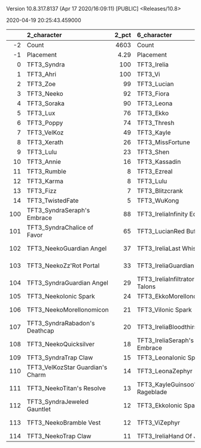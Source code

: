Version 10.8.317.8137 (Apr 17 2020/16:09:11) [PUBLIC] <Releases/10.8>

2020-04-19 20:25:43.459000

|     | 2_character                      |   2_pct | 6_character                     |   6_pct | 1_character                      |   1_pct | 4_character                      |   4_pct | 3_character                    |   3_pct | 5_character                      |   5_pct |
|----:|:---------------------------------|--------:|:--------------------------------|--------:|:---------------------------------|--------:|:---------------------------------|--------:|:-------------------------------|--------:|:---------------------------------|--------:|
|  -2 | Count                            | 4603    | Count                           |  3417   | Count                            | 2643    | Count                            | 4014    | Count                          | 5546    | Count                            | 3347    |
|  -1 | Placement                        |    4.29 | Placement                       |     4.3 | Placement                        |    4.31 | Placement                        |    4.44 | Placement                      |    4.45 | Placement                        |    4.79 |
|   0 | TFT3_Syndra                      |  100    | TFT3_Irelia                     |    98   | TFT3_Rumble                      |  100    | TFT3_Blitzcrank                  |   97    | TFT3_Jhin                      |   96    | TFT3_Shen                        |   99    |
|   1 | TFT3_Ahri                        |  100    | TFT3_Vi                         |    96   | TFT3_Annie                       |  100    | TFT3_Vi                          |   97    | TFT3_Karma                     |   94    | TFT3_Kassadin                    |   72    |
|   2 | TFT3_Zoe                         |   99    | TFT3_Lucian                     |    96   | TFT3_KaiSa                       |  100    | TFT3_ChoGath                     |   95    | TFT3_Mordekaiser               |   94    | TFT3_Kayle                       |   72    |
|   3 | TFT3_Neeko                       |   92    | TFT3_Fiora                      |    95   | TFT3_Shaco                       |   99    | TFT3_Malphite                    |   95    | TFT3_Ashe                      |   91    | TFT3_WuKong                      |   61    |
|   4 | TFT3_Soraka                      |   90    | TFT3_Leona                      |    94   | TFT3_Fizz                        |   98    | TFT3_Ezreal                      |   83    | TFT3_Lux                       |   75    | TFT3_Blitzcrank                  |   57    |
|   5 | TFT3_Lux                         |   76    | TFT3_Ekko                       |    87   | TFT3_KhaZix                      |   76    | TFT3_Jinx                        |   83    | TFT3_Shaco                     |   73    | TFT3_Ezreal                      |   55    |
|   6 | TFT3_Poppy                       |   74    | TFT3_Thresh                     |    61   | TFT3_Lux                         |   64    | TFT3_MissFortune                 |   68    | TFT3_Lulu                      |   60    | TFT3_Thresh                      |   52    |
|   7 | TFT3_VelKoz                      |   49    | TFT3_Kayle                      |    58   | TFT3_Kayle                       |   33    | TFT3_Graves                      |   58    | TFT3_Xerath                    |   52    | TFT3_MissFortune                 |   51    |
|   8 | TFT3_Xerath                      |   26    | TFT3_MissFortune                |    44   | TFT3_Ekko                        |   20    | TFT3_Lucian                      |   40    | TFT3_JarvanIV                  |   41    | TFT3_Xayah                       |   44    |
|   9 | TFT3_Lulu                        |   23    | TFT3_Shen                       |    34   | TFT3_Karma                       |   14    | TFT3_AurelionSol                 |   13    | TFT3_WuKong                    |   28    | TFT3_MasterYi                    |   38    |
|  10 | TFT3_Annie                       |   16    | TFT3_Kassadin                   |    26   | TFT3_MissFortune                 |    7    | TFT3_VelKoz                      |   13    | TFT3_Jayce                     |   27    | TFT3_Yasuo                       |   38    |
|  11 | TFT3_Rumble                      |    8    | TFT3_Ezreal                     |    16   | TFT3_Xerath                      |    7    | TFT3_KhaZix                      |   13    | TFT3_Kassadin                  |   21    | TFT3_Irelia                      |   38    |
|  12 | TFT3_Karma                       |    8    | TFT3_Lulu                       |    11   | TFT3_Gangplank                   |    2    | TFT3_Kayle                       |   11    | TFT3_Poppy                     |   14    | TFT3_Sona                        |   30    |
|  13 | TFT3_Fizz                        |    7    | TFT3_Blitzcrank                 |     9   | TFT3_VelKoz                      |    2    | TFT3_TwistedFate                 |   10    | TFT3_Thresh                    |    9    | TFT3_Lulu                        |   25    |
|  14 | TFT3_TwistedFate                 |    5    | TFT3_WuKong                     |     8   | TFT3_Jhin                        |    2    | TFT3_Lulu                        |    7    | TFT3_Leona                     |    9    | TFT3_Karma                       |   22    |
| 100 | TFT3_SyndraSeraph's Embrace      |   88    | TFT3_IreliaInfinity Edge        |    82   | TFT3_KaiSaMorellonomicon         |   62    | TFT3_JinxGiant Slayer            |   58    | TFT3_ShacoGuardian Angel       |   48    | TFT3_KayleGuinsoo's Rageblade    |   52    |
| 101 | TFT3_SyndraChalice of Favor      |   65    | TFT3_LucianRed Buff             |    50   | TFT3_KaiSaSeraph's Embrace       |   48    | TFT3_JinxRed Buff                |   50    | TFT3_ShacoBloodthirster        |   38    | TFT3_KayleGuardian Angel         |   42    |
| 102 | TFT3_NeekoGuardian Angel         |   37    | TFT3_IreliaLast Whisper         |    34   | TFT3_RumbleQuicksilver           |   45    | TFT3_JinxGuardian Angel          |   31    | TFT3_JhinRunaan's Hurricane    |   37    | TFT3_KayleRapid Firecannon       |   28    |
| 103 | TFT3_NeekoZz'Rot Portal          |   33    | TFT3_IreliaGuardian Angel       |    29   | TFT3_KaiSaDemolitionist's Charge |   36    | TFT3_MissFortuneSeraph's Embrace |   18    | TFT3_JhinGuardian Angel        |   37    | TFT3_MasterYiGuinsoo's Rageblade |   25    |
| 104 | TFT3_SyndraGuardian Angel        |   29    | TFT3_IreliaInfiltrator's Talons |    21   | TFT3_ShacoInfinity Edge          |   35    | TFT3_ChoGathIonic Spark          |   16    | TFT3_JhinLast Whisper          |   33    | TFT3_MasterYiQuicksilver         |   25    |
| 105 | TFT3_NeekoIonic Spark            |   24    | TFT3_EkkoMorellonomicon         |    16   | TFT3_RumbleBramble Vest          |   35    | TFT3_JinxRunaan's Hurricane      |   13    | TFT3_JhinInfinity Edge         |   30    | TFT3_KayleHand Of Justice        |   17    |
| 106 | TFT3_NeekoMorellonomicon         |   21    | TFT3_ViIonic Spark              |    14   | TFT3_ShacoBloodthirster          |   33    | TFT3_JinxTrap Claw               |   13    | TFT3_JhinTrap Claw             |   17    | TFT3_MasterYiBramble Vest        |   15    |
| 107 | TFT3_SyndraRabadon's Deathcap    |   20    | TFT3_IreliaBloodthirster        |    13   | TFT3_ShacoGuardian Angel         |   32    | TFT3_BlitzcrankZephyr            |   12    | TFT3_ShacoInfinity Edge        |   16    | TFT3_KayleQuicksilver            |   13    |
| 108 | TFT3_NeekoQuicksilver            |   18    | TFT3_IreliaSeraph's Embrace     |    13   | TFT3_RumbleTitan's Resolve       |   31    | TFT3_JinxLast Whisper            |   12    | TFT3_XerathGuinsoo's Rageblade |   13    | TFT3_YasuoHand Of Justice        |   11    |
| 109 | TFT3_SyndraTrap Claw             |   15    | TFT3_LeonaIonic Spark           |    12   | TFT3_ShacoLast Whisper           |   14    | TFT3_ViIonic Spark               |   12    | TFT3_ShacoHextech Gunblade     |   13    | TFT3_YasuoGuardian Angel         |   10    |
| 110 | TFT3_VelKozStar Guardian's Charm |   14    | TFT3_LeonaZephyr                |    12   | TFT3_KaiSaLuden's Echo           |   14    | TFT3_MissFortuneQuicksilver      |   11    | TFT3_MordekaiserMorellonomicon |   13    | TFT3_KayleMorellonomicon         |   10    |
| 111 | TFT3_NeekoTitan's Resolve        |   13    | TFT3_KayleGuinsoo's Rageblade   |    10   | TFT3_RumbleZz'Rot Portal         |   10    | TFT3_ChoGathMorellonomicon       |   11    | TFT3_AsheDark Star's Heart     |   12    | TFT3_KayleStatikk Shiv           |    9    |
| 112 | TFT3_SyndraJeweled Gauntlet      |   12    | TFT3_EkkoIonic Spark            |     9   | TFT3_KaiSaRabadon's Deathcap     |    9    | TFT3_VelKozSeraph's Embrace      |   11    | TFT3_MordekaiserIonic Spark    |   10    | TFT3_YasuoSpear of Shojin        |    9    |
| 113 | TFT3_NeekoBramble Vest           |   12    | TFT3_ViZephyr                   |     9   | TFT3_RumbleDragon's Claw         |    9    | TFT3_JinxRapid Firecannon        |   11    | TFT3_MordekaiserRedemption     |   10    | TFT3_MissFortuneSeraph's Embrace |    9    |
| 114 | TFT3_NeekoTrap Claw              |   11    | TFT3_IreliaHand Of Justice      |     9   | TFT3_RumbleIonic Spark           |    9    | TFT3_LucianRed Buff              |   11    | TFT3_MordekaiserBramble Vest   |    9    | TFT3_IreliaInfinity Edge         |    8    |
